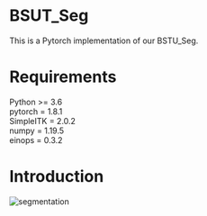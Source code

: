 # BSUT_Seg
This is a Pytorch implementation of our BSTU_Seg.
# Requirements
Python >= 3.6   
pytorch = 1.8.1  
SimpleITK = 2.0.2  
numpy = 1.19.5  
einops = 0.3.2  

# Introduction
![segmentation](https://user-images.githubusercontent.com/103362414/162615299-5b22d1e7-392e-46cb-9d98-6a28cc3567b8.jpg)
